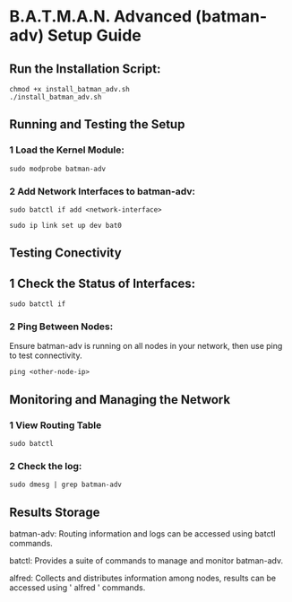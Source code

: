 # B.A.T.M.A.N. Advanced (batman-adv) Setup Guide

## Run the Installation Script:
```
chmod +x install_batman_adv.sh
./install_batman_adv.sh
```
## Running and Testing the Setup

### 1 Load the Kernel Module:

```
sudo modprobe batman-adv
```

### 2 Add Network Interfaces to batman-adv:
```
sudo batctl if add <network-interface>

sudo ip link set up dev bat0
```

## Testing Conectivity 

## 1 Check the Status of Interfaces:
```
sudo batctl if
```

### 2 Ping Between Nodes:

Ensure batman-adv is running on all nodes in your network, then use ping to test connectivity.
```
ping <other-node-ip>
```

## Monitoring and Managing the Network

### 1 View Routing Table
```
sudo batctl
```

### 2 Check the log: 
```
sudo dmesg | grep batman-adv
```

## Results Storage

batman-adv: Routing information and logs can be accessed using batctl commands.

batctl: Provides a suite of commands to manage and monitor batman-adv.

alfred: Collects and distributes information among nodes, results can be accessed using ' alfred ' commands.
